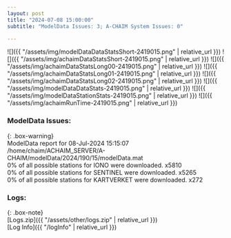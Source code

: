 ```yaml
---
layout: post
title: "2024-07-08 15:00:00"
subtitle: "ModelData Issues: 3; A-CHAIM System Issues: 0"

---
```


![]({{ "/assets/img/modelDataDataStatsShort-2419015.png" | relative_url }})
![]({{ "/assets/img/achaimDataStatsShort-2419015.png" | relative_url }})
![]({{ "/assets/img/achaimDataStatsLong00-2419015.png" | relative_url }})
![]({{ "/assets/img/achaimDataStatsLong01-2419015.png" | relative_url }})
![]({{ "/assets/img/achaimDataStatsLong02-2419015.png" | relative_url }})
![]({{ "/assets/img/modelDataDataStats-2419015.png" | relative_url }})
![]({{ "/assets/img/modelDataStationStats-2419015.png" | relative_url }})
![]({{ "/assets/img/achaimRunTime-2419015.png" | relative_url }})


### ModelData Issues:  
  
{: .box-warning}  
 ModelData report for 08-Jul-2024 15:15:07   
 /home/chaim/ACHAIM_SERVER/A-CHAIM/modelData/2024/190/15/modelData.mat   
 0% of all possible stations for IONO were downloaded. x5810   
 0% of all possible stations for SENTINEL were downloaded. x5265   
 0% of all possible stations for KARTVERKET were downloaded. x272   
  


### Logs:  
  
{: .box-note}  
[Logs.zip]({{ "/assets/other/logs.zip" | relative_url }})  
[Log Info]({{ "/logInfo" | relative_url }})  
